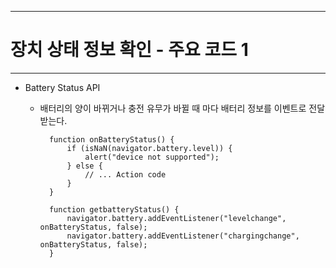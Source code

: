 <!--
{
	"title": "장치 상태 정보 확인 - 주요 코드 1",
	"group": 2,
	"order": 26
}
-->

-----------------------

# 장치 상태 정보 확인 - 주요 코드 1 #

-----------------------

- Battery Status API
	- 배터리의 양이 바뀌거나 충전 유무가 바뀔 때 마다 배터리 정보를 이벤트로 전달받는다.

			function onBatteryStatus() {
				if (isNaN(navigator.battery.level)) {
					alert("device not supported");
				} else {
					// ... Action code
				}
			}

			function getbatteryStatus() {		
				navigator.battery.addEventListener("levelchange", onBatteryStatus, false);		
				navigator.battery.addEventListener("chargingchange", onBatteryStatus, false);
			}